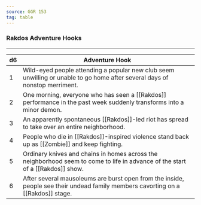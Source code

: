 ```yaml
---
source: GGR 153
tag: table
---
```


### Rakdos Adventure Hooks
---
|d6|Adventure Hook|
|----|------------|
|1|Wild-eyed people attending a popular new club seem unwilling or unable to go home after several days of nonstop merriment.|
|2|One morning, everyone who has seen a [[Rakdos]] performance in the past week suddenly transforms into a minor demon.|
|3|An apparently spontaneous [[Rakdos]]-led riot has spread to take over an entire neighborhood.|
|4|People who die in [[Rakdos]]-inspired violence stand back up as [[Zombie]] and keep fighting.|
|5|Ordinary knives and chains in homes across the neighborhood seem to come to life in advance of the start of a [[Rakdos]] show.|
|6|After several mausoleums are burst open from the inside, people see their undead family members cavorting on a [[Rakdos]] stage.|
